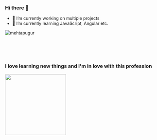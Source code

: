 ### Hi there 👋

- 🔭 I’m currently working on multiple projects
- 🌱 I’m currently learning JavaScript, Angular etc.

<p><img align="left" src="https://github-readme-stats.vercel.app/api/top-langs?username=mehtapugur&show_icons=true&locale=en&layout=compact" alt="mehtapugur" /></p>
<br><br><br><br><br>

### I love learning new things and I'm in love with this profession  

<img height="200px" src="https://media.giphy.com/media/L1R1tvI9svkIWwpVYr/giphy.gif"/>
